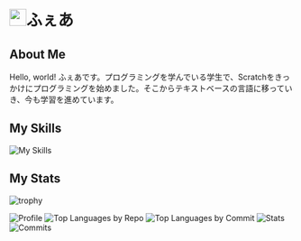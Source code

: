 <h1><img src="https://photos.app.goo.gl/DWEV23EvofXpWJFSA" height="30px" width="30px" />ふぇあ</h1>
<h2>About Me</h2>
<p>Hello, world! ふぇあです。プログラミングを学んでいる学生で、Scratchをきっかけにプログラミングを始めました。そこからテキストベースの言語に移っていき、今も学習を進めています。</p> 
<h2>My Skills</h2>

![My Skills](https://skillicons.dev/icons?theme=dark&perline=10&i=html,css,js,nodejs,py,md)
<h2>My Stats</h2>

![trophy](https://github-profile-trophy.vercel.app/?username=fea-jp&theme=onedark)

![Profile](http://github-profile-summary-cards.vercel.app/api/cards/profile-details?username=fea-jp&theme=github_dark)
![Top Languages by Repo](http://github-profile-summary-cards.vercel.app/api/cards/repos-per-language?username=fea-jp&theme=github_dark)
![Top Languages by Commit](http://github-profile-summary-cards.vercel.app/api/cards/most-commit-language?username=fea-jp&theme=github_dark)
![Stats](http://github-profile-summary-cards.vercel.app/api/cards/stats?username=fea-jp&theme=github_dark)
![Commits](http://github-profile-summary-cards.vercel.app/api/cards/productive-time?username=fea-jp&theme=github_dark&utcOffset=9)
